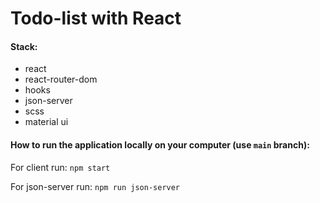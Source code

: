 # Todo-list with React

#### Stack:
- react
- react-router-dom
- hooks
- json-server
- scss
- material ui

#### How to run the application locally on your computer (use `main` branch):

For client run: `npm start`

For json-server run: `npm run json-server`


